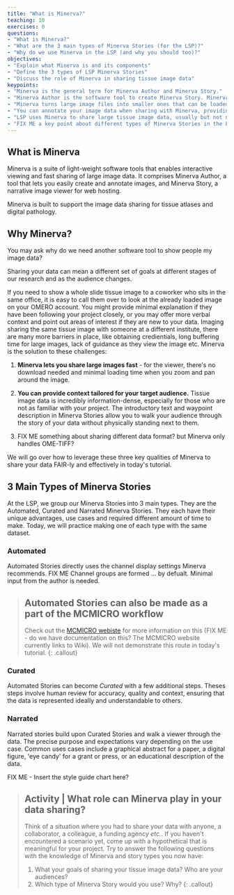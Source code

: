 ```yaml
---
title: "What is Minerva?"
teaching: 10
exercises: 0
questions:
- "What is Minerva?"
- "What are the 3 main types of Minerva Stories (for the LSP)?"
- "Why do we use Minerva in the LSP (and why you should too)?"
objectives:
- "Explain what Minerva is and its components"
- "Define the 3 types of LSP Minerva Stories"
- "Discuss the role of Minerva in sharing tissue image data"
keypoints:
- "Minerva is the general term for Minerva Author and Minerva Story."
- "Minerva Author is the software tool to create Minerva Story. Minerva Story is a narrative image viewer for web hosting."
- "Minerva turns large image files into smaller ones that can be loaded as needed, allowing interactive and fast viewing in a browser."
- "You can annotate your image data when sharing with Minerva, providing important context to help the audience understand the data"
- "LSP uses Minerva to share large tissue image data, usually but not necessarily from CYCIF."
- "FIX ME a key point about different types of Minerva Stories in the LSP"
---
```


## What is Minerva

Minerva is a suite of light-weight software tools that enables interactive viewing and fast sharing of large image data. It comprises Minerva Author, a tool that lets you easily create and annotate images, and Minerva Story, a narrative image viewer for web hosting.

Minerva is built to support the image data sharing for tissue atlases and digital pathology.

## Why Minerva?

You may ask why do we need another software tool to show people my image data?

Sharing your data can mean a different set of goals at different stages of our research and as the audience changes.

If you need to show a whole slide tissue image to a coworker who sits in the same office, it is easy to call them over to look at the already loaded image on your OMERO account. You  might provide minimal explanation if they have been following your project closely, or you may offer more verbal context and point out areas of interest if they are new to your data. Imaging sharing the same tissue image with someone at a different institute, there are many more barriers in place, like obtaining credientials, long buffering time for large images, lack of guidance as they view the image etc. Minerva is the solution to these challenges:

1. **Minerva lets you share large images fast** - for the viewer, there's no download needed and minimal loading time when you zoom and pan around the image.

2. **You can provide context tailored for your target audience.** Tissue image data is incredibly information-dense, especially for those who are not as familiar with your project. The introductory text and waypoint description in Minerva Stories allow you to walk your audience through the story of your data without physically standing next to them. 

3. FIX ME something about sharing different data format? but Minerva only handles OME-TIFF?

We will go over how to leverage these three key qualities of Minerva to share your data FAIR-ly and effectively in today's tutorial.

## 3 Main Types of Minerva Stories

At the LSP, we group our Minerva Stories into 3 main types. They are the Automated, Curated and Narrated Minerva Stories. They each have their unique advantages, use cases and required different amount of time to make. Today, we will practice making one of each type with the same dataset.

### Automated

Automated Stories directly uses the channel display settings Minerva recommends. FIX ME Channel groups are formed ... by defualt. Minimal input from the author is needed.

> ## Automated Stories can also be made as a part of the MCMICRO workflow
> Check out the [MCMICRO webiste](https://mcmicro.org/overview/#visualization) for more information on this (FIX ME - do we have documentation on this? The MCMICRO website currently links to Wiki). We will not demonstrate this route in today's tutorial.
{: .callout} 

### Curated

Automated Stories can become *Curated* with a few additional steps. Theses steps involve human review for accuracy, quality and context, ensuring that the data is represented ideally and understandable to others.

### Narrated

Narrated stories build upon Curated Stories and walk a viewer through the data. The precise purpose and expectations vary depending on the use case. Common uses cases include a graphical abstract for a paper, a digital figure, 'eye candy' for a grant or press, or an educational description of the data.

FIX ME - Insert the style guide chart here?

> ## Activity | What role can Minerva play in your data sharing?
> Think of a situation where you had to share your data with anyone, a collaborator, a colleague, a funding agency *etc.*. If you haven't encountered a scenario yet, come up with a hypothetical that is meaningful for your project.
> Try to answer the following questions with the knowledge of Minerva and story types you now have:
> 1. What your goals of sharing your tissue image data? Who are your audiences?
> 2. Which type of Minerva Story would you use? Why?
{: .callout} 